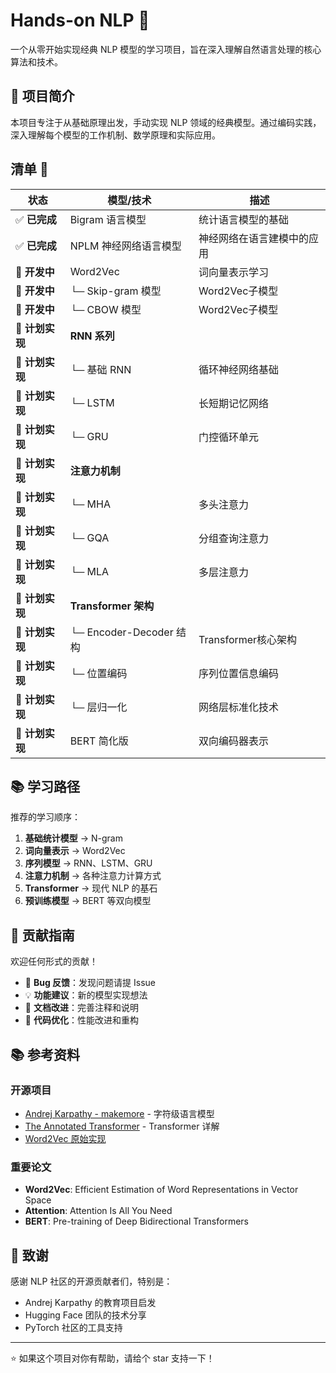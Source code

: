 # Hands-on NLP 🎯

一个从零开始实现经典 NLP 模型的学习项目，旨在深入理解自然语言处理的核心算法和技术。

## 📖 项目简介

本项目专注于从基础原理出发，手动实现 NLP 领域的经典模型。通过编码实践，深入理解每个模型的工作机制、数学原理和实际应用。

## 清单 📅

| 状态 | 模型/技术 | 描述 |
|------|-----------|------|
| ✅ **已完成** | Bigram 语言模型 | 统计语言模型的基础 |
| ✅ **已完成** | NPLM 神经网络语言模型 | 神经网络在语言建模中的应用 |
| 🔄 **开发中** | Word2Vec | 词向量表示学习 |
| 🔄 **开发中** | └─ Skip-gram 模型 | Word2Vec子模型 |
| 🔄 **开发中** | └─ CBOW 模型 | Word2Vec子模型 |
| 📅 **计划实现** | **RNN 系列** | |
| 📅 **计划实现** | └─ 基础 RNN | 循环神经网络基础 |
| 📅 **计划实现** | └─ LSTM | 长短期记忆网络 |
| 📅 **计划实现** | └─ GRU | 门控循环单元 |
| 📅 **计划实现** | **注意力机制** | |
| 📅 **计划实现** | └─ MHA | 多头注意力 |
| 📅 **计划实现** | └─ GQA | 分组查询注意力 |
| 📅 **计划实现** | └─ MLA | 多层注意力 |
| 📅 **计划实现** | **Transformer 架构** | |
| 📅 **计划实现** | └─ Encoder-Decoder 结构 | Transformer核心架构 |
| 📅 **计划实现** | └─ 位置编码 | 序列位置信息编码 |
| 📅 **计划实现** | └─ 层归一化 | 网络层标准化技术 |
| 📅 **计划实现** | BERT 简化版 | 双向编码器表示 |


## 📚 学习路径

推荐的学习顺序：

1. **基础统计模型** → N-gram
2. **词向量表示** → Word2Vec
3. **序列模型** → RNN、LSTM、GRU
4. **注意力机制** → 各种注意力计算方式
5. **Transformer** → 现代 NLP 的基石
6. **预训练模型** → BERT 等双向模型


## 🤝 贡献指南

欢迎任何形式的贡献！

- 🐛 **Bug 反馈**：发现问题请提 Issue
- 💡 **功能建议**：新的模型实现想法
- 📖 **文档改进**：完善注释和说明
- 🔧 **代码优化**：性能改进和重构

## 📚 参考资料


### 开源项目
- [Andrej Karpathy - makemore](https://github.com/karpathy/makemore) - 字符级语言模型
- [The Annotated Transformer](https://nlp.seas.harvard.edu/2018/04/03/attention.html) - Transformer 详解
- [Word2Vec 原始实现](https://code.google.com/archive/p/word2vec/)

### 重要论文
- **Word2Vec**: Efficient Estimation of Word Representations in Vector Space
- **Attention**: Attention Is All You Need  
- **BERT**: Pre-training of Deep Bidirectional Transformers

## 🙏 致谢

感谢 NLP 社区的开源贡献者们，特别是：
- Andrej Karpathy 的教育项目启发
- Hugging Face 团队的技术分享
- PyTorch 社区的工具支持

---

⭐ 如果这个项目对你有帮助，请给个 star 支持一下！